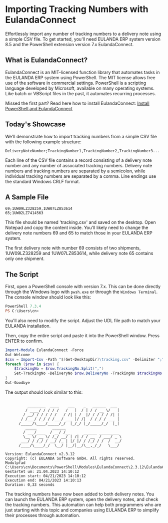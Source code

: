 # Importing Tracking Numbers with EulandaConnect

Effortlessly import any number of tracking numbers to a delivery note using a simple CSV file. To get started, you'll need EULANDA ERP system version 8.5 and the PowerShell extension version 7.x EulandaConnect.

## What is EulandaConnect?

EulandaConnect is an MIT-licensed function library that automates tasks in the EULANDA ERP system using PowerShell. The MIT license allows free use of the software in commercial settings. PowerShell is a scripting language developed by Microsoft, available on many operating systems. Like batch or VBScript files in the past, it automates recurring processes.

Missed the first part? Read here how to install EulandaConnect: [Install PowerShell and EulandaConnect](../General/Installation.md#from-command-prompt)

## Today's Showcase

We'll demonstrate how to import tracking numbers from a simple CSV file with the following example structure:

```
DeliveryNoteNumber;TrackingNumber1,TrackingNumber2,TrackingNumber3...
```

Each line of the CSV file contains a record consisting of a delivery note number and any number of associated tracking numbers. Delivery note numbers and tracking numbers are separated by a semicolon, while individual tracking numbers are separated by a comma. Line endings use the standard Windows CRLF format.

## A Sample File

```
69;1UW09LZ328259,1UW07LZ853614
65;1UW02LZ7414563
```

This file should be named 'tracking.csv' and saved on the desktop. Open Notepad and copy the content inside. You'll likely need to change the delivery note numbers 69 and 65 to match those in your EULANDA ERP system.

The first delivery note with number 69 consists of two shipments, 1UW09LZ328259 and 1UW07LZ853614, while delivery note 65 contains only one shipment.

## The Script

First, open a PowerShell console with version 7.x. This can be done directly through the Windows logo with `pwsh.exe` or through the `Windows Terminal`. The console window should look like this:

```powershell
PowerShell 7.3.4
PS C:\Users\cn>
```

You'll also need to modify the script. Adjust the UDL file path to match your EULANDA installation.

Then, copy the entire script and paste it into the PowerShell window. Press ENTER to confirm.

```powershell
Import-Module EulandaConnect -Force
Out-Welcome
$csv = Import-Csv -Path "$(Get-DesktopDir)\tracking.csv" -Delimiter ";" -Header "DeliveryNo", "TrackingNo"
foreach ($row in $csv) {
	$trackingNo = $row.TrackingNo.Split(",")
	Set-TrackingNo -DeliveryNo $row.DeliveryNo -TrackingNo $trackingNo -udl 'c:\temp\Eulanda_1 Truccamo.udl'
}
Out-Goodbye
```

The output should look similar to this:

```

          ________  ____    ___    _   ______  ___
         / ____/ / / / /   /   |  / | / / __ \/   |
        / __/ / / / / /   / /| | /  |/ / / / / /| |
       / /___/ /_/ / /___/ ___ |/ /|  / /_/ / ___ |
      /_____/\____/_____/_/  |_/_/ |_/_____/_/  |_|
         _____       ______
        / ___/____  / __/ /__      ______ _________
        \__ \/ __ \/ /_/ __/ | /| / / __  / ___/ _ \
       ___/ / /_/ / __/ /_ | |/ |/ / /_/ / /  /  __/
      /____/\____/_/  \__/ |__/|__/\__,_/_/   \___/

Version: EulandaConnect v2.3.12
Copyright: (c) EULANDA Software GmbH. All rights reserved.
Modulpfad C:\Users\cn\Documents\PowerShell\Modules\EulandaConnect\2.3.12\EulandaConnect.psm1
Gestartet um: 21.04.2023 14:10:12
Execution start: 04/21/2023 14:10:12
Execution end: 04/21/2023 14:10:13
Duration: 0,33 seconds
```

The tracking numbers have now been added to both delivery notes. You can launch the EULANDA ERP system, open the delivery notes, and check the tracking numbers. This automation can help both programmers who are just starting with this topic and companies using EULANDA ERP to simplify their processes through automation.